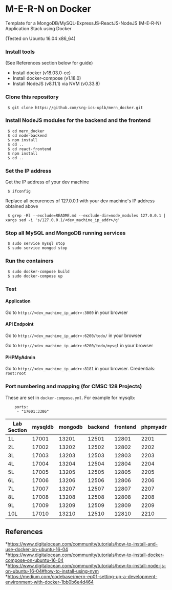 # M-E-R-N on Docker
Template for a MongoDB/MySQL-ExpressJS-ReactJS-NodeJS (M-E-R-N) Application Stack using Docker

(Tested on Ubuntu 16.04 x86_64)

### Install tools
(See References section below for guide)

* Install docker (v18.03.0-ce) 
* Install docker-compose (v1.18.0)
* Install NodeJS (v8.11.1) via NVM (v0.33.8)

### Clone this repository
```
 $ git clone https://github.com/srg-ics-uplb/mern_docker.git
```

### Install NodeJS modules for the backend and the frontend
```
 $ cd mern_docker 
 $ cd node-backend
 $ npm install
 $ cd ..
 $ cd react-frontend
 $ npm install
 $ cd ..
```
### Set the IP address

Get the IP address of your dev machine
```
 $ ifconfig
```

Replace all occurences of 127.0.0.1 with your dev machine's IP address obtained above
```
 $ grep -Rl --exclude=README.md --exclude-dir=node_modules 127.0.0.1 | xargs sed -i 's/127.0.0.1/<dev_machine_ip_addr>/g'
```

### Stop all MySQL and MongoDB running services
```
 $ sudo service mysql stop
 $ sudo service mongod stop
```



### Run the containers
```
 $ sudo docker-compose build
 $ sudo docker-compose up
```

### Test
#### Application 
Go to ```http://<dev_machine_ip_addr>:3000``` in your browser

#### API Endpoint 
Go to ```http://<dev_machine_ip_addr>:6200/todo/``` in your browser

Go to ```http://<dev_machine_ip_addr>:6200/todo/mysql``` in your browser

#### PHPMyAdmin 
Go to ```http://<dev_machine_ip_addr>:8181``` in your browser. Credentials: ```root:root```

### Port numbering and mapping (for CMSC 128 Projects)
These are set in ```docker-compose.yml```. For example for mysqlb:

```
    ports:
     - "17001:3306"
``` 

| Lab Section    | mysqldb    | mongodb  | backend      | frontend    | phpmyadmin | 
| -------------  |------------| -------  | ------------ | ----------- | ---------- |
| 1L             | 17001      | 13201    | 12501        | 12801       | 2201       |
| 2L             | 17002      | 13202    | 12502        | 12802       | 2202       |
| 3L             | 17003      | 13203    | 12503        | 12803       | 2203       |
| 4L             | 17004      | 13204    | 12504        | 12804       | 2204       |
| 5L             | 17005      | 13205    | 12505        | 12805       | 2205       |
| 6L             | 17006      | 13206    | 12506        | 12806       | 2206       |
| 7L             | 17007      | 13207    | 12507        | 12807       | 2207       |
| 8L             | 17008      | 13208    | 12508        | 12808       | 2208       |
| 9L             | 17009      | 13209    | 12509        | 12809       | 2209       |
| 10L            | 17010      | 13210    | 12510        | 12810       | 2210       |

## References
*https://www.digitalocean.com/community/tutorials/how-to-install-and-use-docker-on-ubuntu-16-04
*https://www.digitalocean.com/community/tutorials/how-to-install-docker-compose-on-ubuntu-16-04
*https://www.digitalocean.com/community/tutorials/how-to-install-node-js-on-ubuntu-16-04#how-to-install-using-nvm
*https://medium.com/codebase/mern-ep01-setting-up-a-development-environment-with-docker-1bb0b6e4d464
